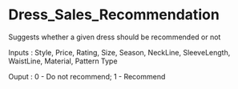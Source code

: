# Dress_Sales_Recommendation
Suggests whether a given dress should be recommended or not

Inputs : Style, Price, Rating, Size,	Season,	NeckLine,	SleeveLength,	WaistLine,	Material,	Pattern Type

Ouput : 0 - Do not recommend;
        1 - Recommend
